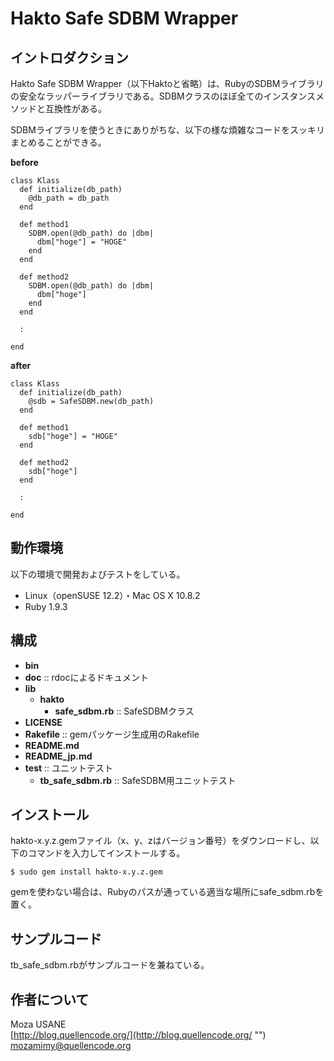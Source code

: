 Hakto Safe SDBM Wrapper
=======================

## イントロダクション

Hakto Safe SDBM Wrapper（以下Haktoと省略）は、RubyのSDBMライブラリの安全なラッパーライブラリである。SDBMクラスのほぼ全てのインスタンスメソッドと互換性がある。

SDBMライブラリを使うときにありがちな、以下の様な煩雑なコードをスッキリまとめることができる。

**before**

    class Klass
      def initialize(db_path)
        @db_path = db_path
      end
      
      def method1
        SDBM.open(@db_path) do |dbm|
          dbm["hoge"] = "HOGE"
        end
      end
      
      def method2
        SDBM.open(@db_path) do |dbm|
          dbm["hoge"]
        end
      end
      
      :
      
    end            

**after**

    class Klass
      def initialize(db_path)
        @sdb = SafeSDBM.new(db_path)
      end
      
      def method1
        sdb["hoge"] = "HOGE"
      end
      
      def method2
        sdb["hoge"]
      end
      
      :
      
    end            

## 動作環境

以下の環境で開発およびテストをしている。

- Linux（openSUSE 12.2）・Mac OS X 10.8.2
- Ruby 1.9.3

## 構成

- **bin**
- **doc** :: rdocによるドキュメント
- **lib**
  - **hakto**
    - **safe_sdbm.rb** :: SafeSDBMクラス
- **LICENSE**
- **Rakefile** :: gemパッケージ生成用のRakefile
- **README.md**
- **README_jp.md**
- **test** :: ユニットテスト
  - **tb_safe_sdbm.rb** :: SafeSDBM用ユニットテスト

## インストール

hakto-x.y.z.gemファイル（x、y、zはバージョン番号）をダウンロードし、以下のコマンドを入力してインストールする。

`$ sudo gem install hakto-x.y.z.gem`

gemを使わない場合は、Rubyのパスが通っている適当な場所にsafe_sdbm.rbを置く。

## サンプルコード

tb_safe_sdbm.rbがサンプルコードを兼ねている。


## 作者について

Moza USANE  
[http://blog.quellencode.org/](http://blog.quellencode.org/ "")  
mozamimy@quellencode.org